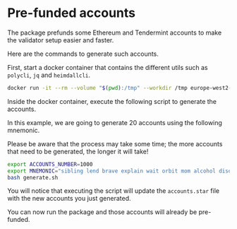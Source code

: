 # Pre-funded accounts

The package prefunds some Ethereum and Tendermint accounts to make the validator setup easier and faster.

Here are the commands to generate such accounts.

First, start a docker container that contains the different utils such as `polycli`, `jq` and `heimdallcli`.

```bash
docker run -it --rm --volume "$(pwd):/tmp" --workdir /tmp europe-west2-docker.pkg.dev/prj-polygonlabs-devtools-dev/public/pos-validator-config-generator:0.4.2 bash
```

Inside the docker container, execute the following script to generate the accounts.

In this example, we are going to generate 20 accounts using the following mnemonic.

Please be aware that the process may take some time; the more accounts that need to be generated, the longer it will take!

```bash
export ACCOUNTS_NUMBER=1000
export MNEMONIC="sibling lend brave explain wait orbit mom alcohol disorder message grace sun"
bash generate.sh
```

You will notice that executing the script will update the `accounts.star` file with the new accounts you just generated.

You can now run the package and those accounts will already be pre-funded.
